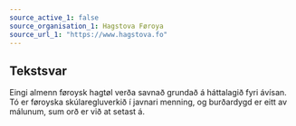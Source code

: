 ```yaml
---
source_active_1: false
source_organisation_1: Hagstova Føroya
source_url_1: "https://www.hagstova.fo"
---
```

## Tekstsvar  
Eingi almenn føroysk hagtøl verða savnað grundað á háttalagið fyri ávísan. Tó er føroyska skúlaregluverkið í javnari menning, og burðardygd er eitt av málunum, sum orð er við at setast á.
